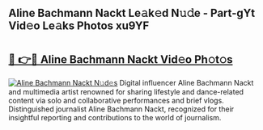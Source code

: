## Aline Bachmann Nackt Le𝚊k𝚎d N𝚞𝚍e - Part-gYt Vid𝚎o Le𝚊ks Photos xu9YF

# <h2><a href="http://fb1k9r.evod.top/?m=Aline+Bachmann+Nackt">🔗 👉🔴 Aline Bachmann Nackt Vid𝚎o Ph𝚘t𝚘s</a></h2>

[![Aline Bachmann Nackt N𝚞d𝚎s](https://i.imgur.com/8V9OHl7.gif)](http://fb1k9r.evod.top/?m=Aline+Bachmann+Nackt)
Digital influencer Aline Bachmann Nackt and multimedia artist renowned for sharing lifestyle and dance-related content via solo and collaborative performances and brief vlogs. Distinguished journalist Aline Bachmann Nackt, recognized for their insightful reporting and contributions to the world of journalism. 
